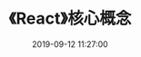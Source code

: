 ---
title: 《React》核心概念
date: 2019-09-12 11:27:00
tags: 
  - React
  - hide
categories:
  - 读书笔记
  - React
---